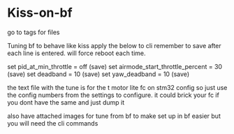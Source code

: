 # Kiss-on-bf

go to tags for files

Tuning bf to behave like kiss
apply the below to cli remember to save after each line is entered. will force reboot each time.

set pid_at_min_throttle = off
(save)
set airmode_start_throttle_percent = 30
(save)
set deadband = 10
(save)
set yaw_deadband = 10
(save)

the text file with the tune is for the t motor lite fc on stm32 config so just use the config numbers from the settings to configure. it could brick your fc if you dont have the same and just dump it


also have attached images for tune from bf to make set up in bf easier but you will need the cli commands 
